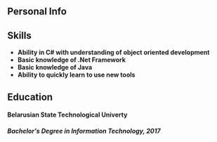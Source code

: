 ## Personal Info

## Skills
- **Ability in C# with understanding of object oriented development**
- **Basic knowledge of .Net Framework** 
- **Basic knowledge of Java**
- **Ability to quickly learn to use new tools**

## Education
#### Belarusian State Technological Univerty     ####   
##### **Bachelor's Degree in Information Technology, 2017**
